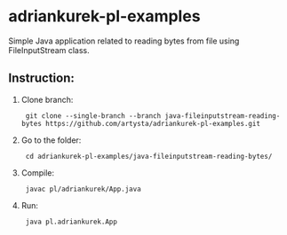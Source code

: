 # adriankurek-pl-examples

Simple Java application related to reading bytes from file using FileInputStream class.

## Instruction:

1. Clone branch:

        git clone --single-branch --branch java-fileinputstream-reading-bytes https://github.com/artysta/adriankurek-pl-examples.git

2. Go to the folder:

        cd adriankurek-pl-examples/java-fileinputstream-reading-bytes/

3. Compile:

        javac pl/adriankurek/App.java

4. Run:

        java pl.adriankurek.App
